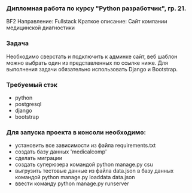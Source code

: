 ### Дипломная работа по курсу "Python разработчик", гр. 21.
BF2
Направление: Fullstack
Краткое описание: Сайт компании медицинской диагностики

### Задача
Необходимо сверстать и подключить к админке сайт, веб шаблон можно выбрать один из представленных по ссылке ниже. Для выполнения задачи обязательно использовать Django и Bootstrap.

### Требуемый стэк

- python
- postgresql
- django
- bootstrap

### Для запуска проекта в консоли необходимо:
- установить все зависимости из файла requirements.txt
- создать базу данных 'medicalcomp'
- сделать миграции 
- создать суперюзера командой python manage.py csu
- выгрузить тестовые данные из файла data.json в базу данных командой python manage.py loaddata data.json
- ввести команду python manage.py runserver
